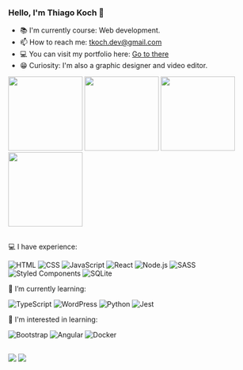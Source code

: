 ### Hello, I'm Thiago Koch 👋

- 📚 I'm currently course: Web development.
- 📫 How to reach me: tkoch.dev@gmail.com
- 💻 You can visit my portfolio here: <a href="https://tkochdev.vercel.app/" alt="portfolio" target="_blank">Go to there</a>
- 😁 Curiosity: I'm also a graphic designer and video editor.

<div>
  <img height="150em" src="https://github-profile-summary-cards.vercel.app/api/cards/profile-details?username=tkoch97&theme=tokyonight"/>
  <img height="150em" src="https://github-readme-stats.vercel.app/api?username=tkoch97&count_private=true&show_icons=true&theme=tokyonight">
  <img height="150em" src="https://github-readme-stats.vercel.app/api/top-langs/?username=tkoch97&layout=compact&theme=tokyonight">
  <img height="150em" src="https://github-readme-streak-stats.herokuapp.com/?user=tkoch97&theme=tokyonight"/>
</div>

<br/>

<p>💻 I have experience:<p>
  <img src="https://go-skill-icons.vercel.app/api/icons?i=html" title='HTML'>
  <img src="https://go-skill-icons.vercel.app/api/icons?i=css" title='CSS'>
  <img src="https://go-skill-icons.vercel.app/api/icons?i=javascript" title='JavaScript'>
  <img src="https://go-skill-icons.vercel.app/api/icons?i=react" title='React'>
  <img src="https://go-skill-icons.vercel.app/api/icons?i=nodejs" title='Node.js'>
  <img src="https://go-skill-icons.vercel.app/api/icons?i=sass" title='SASS'>
  <img src="https://go-skill-icons.vercel.app/api/icons?i=styledcomponents" title='Styled Components'>
  <img src="https://go-skill-icons.vercel.app/api/icons?i=sqlite" title='SQLite'>
<br/>

<p>🌱 I’m currently learning:<p>
  <img src="https://go-skill-icons.vercel.app/api/icons?i=typescript" title='TypeScript'>
  <img src="https://go-skill-icons.vercel.app/api/icons?i=wordpress" title='WordPress'>
  <img src="https://go-skill-icons.vercel.app/api/icons?i=python" title='Python'>
  <img src="https://go-skill-icons.vercel.app/api/icons?i=jest" title='Jest'>
<!--     <img align="center" alt="mysql" height="30" width="40" src="https://cdn.jsdelivr.net/gh/devicons/devicon/icons/mysql/mysql-original.svg"> MySql -->
<br/>

<p>🔭 I'm interested in learning:<p>
  <img src="https://go-skill-icons.vercel.app/api/icons?i=bootstrap" title='Bootstrap'>
  <img src="https://go-skill-icons.vercel.app/api/icons?i=angular" title='Angular'>
  <img src="https://go-skill-icons.vercel.app/api/icons?i=docker" title='Docker'>
    
<br/>

##

<div>
    <a href="https://www.linkedin.com/in/tkoch97/" alt="linkedin" target="_blank"><img src="https://img.shields.io/badge/-LinkedIn-%230077B5?style=for-the-badge&logo=linkedin&logoColor=white" target="_blank"></a>
    <a href="https://www.instagram.com/tkoch.dev/" alt="istagram" target="_blank"><img src="https://img.shields.io/badge/Instagram-E4405F?style=for-the-badge&logo=instagram&logoColor=white" target="_blank"></a>    
</div>  
</footer>
